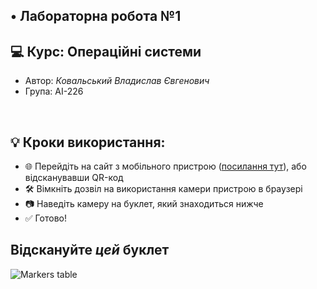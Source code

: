 ## • Лабораторна робота №1
## 💻 Курс: Операційні системи
* Автор: *Ковальський Владислав Євгенович*
* Група: АІ-226

<br>

## 💡 Кроки використання:
* 🌐 Перейдіть на сайт з мобільного пристрою (<a href="https://vladislavkovalskyi.github.io/os_lab_1/">посилання тут</a>), або відсканувавши QR-код
* 🛠 Вімкніть дозвіл на використання камери пристрою в браузері
* 📷 Наведіть камеру на буклет, який знаходиться нижче
* ✅ Готово!

## Відскануйте *цей* буклет
<image src="Markers.png" alt="Markers table">
